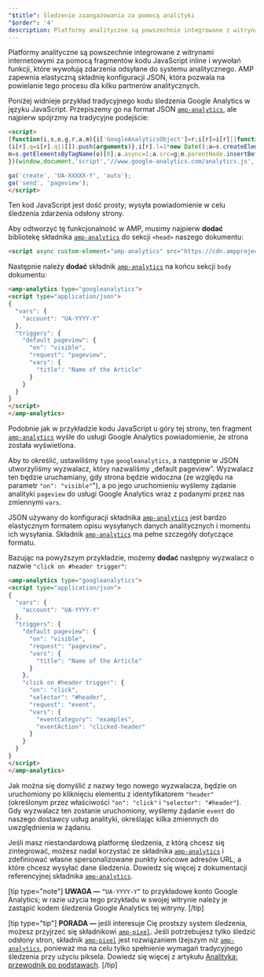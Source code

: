 ```yaml
---
"$title": Śledzenie zaangażowania za pomocą analityki
"$order": '4'
description: Platformy analityczne są powszechnie integrowane z witrynami internetowymi za pomocą fragmentów kodu JavaScript inline i wywołań funkcji, które wywołują zdarzenia odsyłane do systemu analitycznego.
---
```


Platformy analityczne są powszechnie integrowane z witrynami internetowymi za pomocą fragmentów kodu JavaScript inline i wywołań funkcji, które wywołują zdarzenia odsyłane do systemu analitycznego. AMP zapewnia elastyczną składnię konfiguracji JSON, która pozwala na powielanie tego procesu dla kilku partnerów analitycznych.

Poniżej widnieje przykład tradycyjnego kodu śledzenia Google Analytics w języku JavaScript. Przepiszemy go na format JSON [`amp-analytics`](../../../../documentation/components/reference/amp-analytics.md), ale najpierw spójrzmy na tradycyjne podejście:

```html
<script>
(function(i,s,o,g,r,a,m){i['GoogleAnalyticsObject']=r;i[r]=i[r]||function(){
(i[r].q=i[r].q||[]).push(arguments)},i[r].l=1*new Date();a=s.createElement(o),
m=s.getElementsByTagName(o)[0];a.async=1;a.src=g;m.parentNode.insertBefore(a,m)
})(window,document,'script','//www.google-analytics.com/analytics.js','ga');

ga('create', 'UA-XXXXX-Y', 'auto');
ga('send', 'pageview');
</script>
```

Ten kod JavaScript jest dość prosty; wysyła powiadomienie w celu śledzenia zdarzenia odsłony strony.

Aby odtworzyć tę funkcjonalność w AMP, musimy najpierw **dodać** bibliotekę składnika [`amp-analytics`](../../../../documentation/components/reference/amp-analytics.md) do sekcji `<head>` naszego dokumentu:

```html
<script async custom-element="amp-analytics" src="https://cdn.ampproject.org/v0/amp-analytics-0.1.js"></script>
```

Następnie należy **dodać** składnik [`amp-analytics`](../../../../documentation/components/reference/amp-analytics.md) na końcu sekcji `body` dokumentu:

```html
<amp-analytics type="googleanalytics">
<script type="application/json">
{
  "vars": {
    "account": "UA-YYYY-Y"
  },
  "triggers": {
    "default pageview": {
      "on": "visible",
      "request": "pageview",
      "vars": {
        "title": "Name of the Article"
      }
    }
  }
}
</script>
</amp-analytics>
```

Podobnie jak w przykładzie kodu JavaScript u góry tej strony, ten fragment [`amp-analytics`](../../../../documentation/components/reference/amp-analytics.md) wyśle do usługi Google Analytics powiadomienie, że strona została wyświetlona.

Aby to określić, ustawiliśmy `type` `googleanalytics`, a następnie w JSON utworzyliśmy wyzwalacz, który nazwaliśmy „default pageview”.  Wyzwalacz ten będzie uruchamiany, gdy strona będzie widoczna (ze względu na parametr `"on": "visible"`"), a po jego uruchomieniu wyślemy żądanie analityki `pageview` do usługi Google Analytics wraz z podanymi przez nas zmiennymi `vars`.

JSON używany do konfiguracji składnika [`amp-analytics`](../../../../documentation/components/reference/amp-analytics.md) jest bardzo elastycznym formatem opisu wysyłanych danych analitycznych i momentu ich wysyłania.  Składnik [`amp-analytics`](../../../../documentation/components/reference/amp-analytics.md) ma pełne szczegóły dotyczące formatu.

Bazując na powyższym przykładzie, możemy **dodać** następny wyzwalacz o nazwie `"click on #header trigger"`:

```html
<amp-analytics type="googleanalytics">
<script type="application/json">
{
  "vars": {
    "account": "UA-YYYY-Y"
  },
  "triggers": {
    "default pageview": {
      "on": "visible",
      "request": "pageview",
      "vars": {
        "title": "Name of the Article"
      }
    },
    "click on #header trigger": {
      "on": "click",
      "selector": "#header",
      "request": "event",
      "vars": {
        "eventCategory": "examples",
        "eventAction": "clicked-header"
      }
    }
  }
}
</script>
</amp-analytics>
```

Jak można się domyślić z nazwy tego nowego wyzwalacza, będzie on uruchomiony po kliknięciu elementu z identyfikatorem `"header"` (określonym przez właściwości `"on": "click"` i `"selector": "#header"`).  Gdy wyzwalacz ten zostanie uruchomiony, wyślemy żądanie `event` do naszego dostawcy usług analityki, określając kilka zmiennych do uwzględnienia w żądaniu.

Jeśli masz niestandardową platformę śledzenia, z którą chcesz się zintegrować, możesz nadal korzystać ze składnika [`amp-analytics`](../../../../documentation/components/reference/amp-analytics.md) i zdefiniować własne spersonalizowane punkty końcowe adresów URL, a które chcesz wysyłać dane śledzenia. Dowiedz się więcej z dokumentacji referencyjnej składnika [`amp-analytics`](../../../../documentation/components/reference/amp-analytics.md).

[tip type="note"] **UWAGA —**  `“UA-YYYY-Y”` to przykładowe konto Google Analytics; w razie użycia tego przykładu w swojej witrynie należy je zastąpić kodem śledzenia Google Analytics tej witryny. [/tip]

[tip type="tip"] **PORADA —** jeśli interesuje Cię prostszy system śledzenia, możesz przyjrzeć się składnikowi [`amp-pixel`](../../../../documentation/components/reference/amp-pixel.md). Jeśli potrzebujesz tylko śledzić odsłony stron, składnik [`amp-pixel`](../../../../documentation/components/reference/amp-pixel.md) jest rozwiązaniem lżejszym niż [`amp-analytics`](../../../../documentation/components/reference/amp-analytics.md), ponieważ ma na celu tylko spełnienie wymagań tradycyjnego śledzenia przy użyciu piksela. Dowiedz się więcej z artykułu [Analityka: przewodnik po podstawach](../../../../documentation/guides-and-tutorials/optimize-measure/configure-analytics/analytics_basics.md). [/tip]

